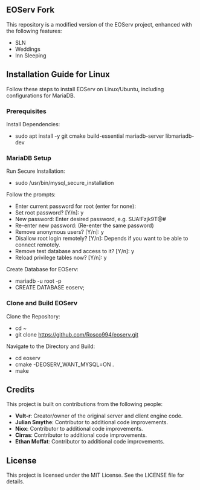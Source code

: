 ## EOServ Fork
This repository is a modified version of the EOServ project, enhanced with the following features:

- SLN
- Weddings
- Inn Sleeping

## Installation Guide for Linux
Follow these steps to install EOServ on Linux/Ubuntu, including configurations for MariaDB.

### Prerequisites
Install Dependencies:
- sudo apt install -y git cmake build-essential mariadb-server libmariadb-dev

### MariaDB Setup
Run Secure Installation:
- sudo /usr/bin/mysql_secure_installation

Follow the prompts:
- Enter current password for root (enter for none):
- Set root password? [Y/n]: y
- New password: Enter desired password, e.g. SUA!Fzjk9T@#
- Re-enter new password: (Re-enter the same password)
- Remove anonymous users? [Y/n]: y
- Disallow root login remotely? [Y/n]: Depends if you want to be able to connect remotely.
- Remove test database and access to it? [Y/n]: y
- Reload privilege tables now? [Y/n]: y

Create Database for EOServ:
- mariadb -u root -p
- CREATE DATABASE eoserv;

### Clone and Build EOServ
Clone the Repository:
- cd ~
- git clone https://github.com/Rosco994/eoserv.git

Navigate to the Directory and Build:
- cd eoserv
- cmake -DEOSERV_WANT_MYSQL=ON .
- make

## Credits

This project is built on contributions from the following people:

- **Vult-r**: Creator/owner of the original server and client engine code.
- **Julian Smythe**: Contributor to additional code improvements.
- **Niox**: Contributor to additional code improvements.
- **Cirras**: Contributor to additional code improvements.
- **Ethan Moffat**: Contributor to additional code improvements.

## License

This project is licensed under the MIT License. See the LICENSE file for details.
